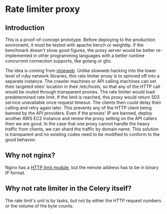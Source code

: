 # Rate limiter proxy

## Introduction 
This is a proof-of-concept prototype. Before deploying to the production environemt, it must be tested with apache bench or weighttp. if the benchmark doesn't show good figures, the proxy server would be better  re-implemented in other programming languages with a better runtime concurrent connection supports, like golang or ghc.

The idea is coming from [slowweb](https://github.com/benbjohnson/slowweb). Unlike slowweb hacking into the lower level of ruby network libraries, this rate limiter proxy is to spinned off into a separate instance. The crawler machines or API calling machines can set their targeted sites' location in their /etc/hosts, so that any of the HTTP call would be routed through transparent proxies. The rate limiter would load predetermined rate limit. If the limit is reached, this proxy would return 503 service unavailable once request timeout. The clients then could delay their calling and retry again later. This prevents any of the HTTP client being banned by the API providers. Even if the proxies' IP are banned, deploy another AWS EC2 instance and renew the proxy setting on the API callers then we are good. In the case that one proxy cannot handle the heavy traffic from clients, we can shard the traffic by domain name. This solution is transparent and no existing codes need to be modified to conform to the good behavior.

## Why not nginx?
Nginx has a [HTTP limit module](http://wiki.nginx.org/HttpLimitReqModule), but the remote address has to be in binary IP format.

## Why not rate limiter in the Celery itself?
The rate limit's unit is by tasks, but not by either the HTTP request numbers or the volume of the byte counts.
